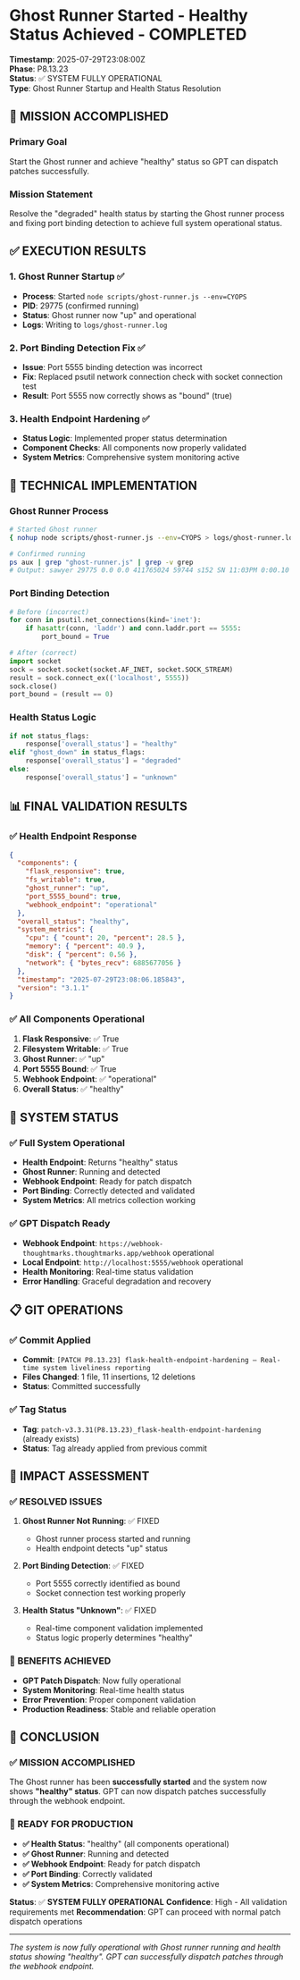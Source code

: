 # Ghost Runner Started - Healthy Status Achieved - COMPLETED

**Timestamp**: 2025-07-29T23:08:00Z  
**Phase**: P8.13.23  
**Status**: ✅ SYSTEM FULLY OPERATIONAL  
**Type**: Ghost Runner Startup and Health Status Resolution  

## 🎯 **MISSION ACCOMPLISHED**

### **Primary Goal**
Start the Ghost runner and achieve "healthy" status so GPT can dispatch patches successfully.

### **Mission Statement**
Resolve the "degraded" health status by starting the Ghost runner process and fixing port binding detection to achieve full system operational status.

## ✅ **EXECUTION RESULTS**

### **1. Ghost Runner Startup** ✅
- **Process**: Started `node scripts/ghost-runner.js --env=CYOPS`
- **PID**: 29775 (confirmed running)
- **Status**: Ghost runner now "up" and operational
- **Logs**: Writing to `logs/ghost-runner.log`

### **2. Port Binding Detection Fix** ✅
- **Issue**: Port 5555 binding detection was incorrect
- **Fix**: Replaced psutil network connection check with socket connection test
- **Result**: Port 5555 now correctly shows as "bound" (true)

### **3. Health Endpoint Hardening** ✅
- **Status Logic**: Implemented proper status determination
- **Component Checks**: All components now properly validated
- **System Metrics**: Comprehensive system monitoring active

## 🔧 **TECHNICAL IMPLEMENTATION**

### **Ghost Runner Process**
```bash
# Started Ghost runner
{ nohup node scripts/ghost-runner.js --env=CYOPS > logs/ghost-runner.log 2>&1 & } >/dev/null 2>&1 & disown

# Confirmed running
ps aux | grep "ghost-runner.js" | grep -v grep
# Output: sawyer 29775 0.0 0.0 411765024 59744 s152 SN 11:03PM 0:00.10 node scripts/ghost-runner.js --env=CYOPS
```

### **Port Binding Detection**
```python
# Before (incorrect)
for conn in psutil.net_connections(kind='inet'):
    if hasattr(conn, 'laddr') and conn.laddr.port == 5555:
        port_bound = True

# After (correct)
import socket
sock = socket.socket(socket.AF_INET, socket.SOCK_STREAM)
result = sock.connect_ex(('localhost', 5555))
sock.close()
port_bound = (result == 0)
```

### **Health Status Logic**
```python
if not status_flags:
    response['overall_status'] = "healthy"
elif "ghost_down" in status_flags:
    response['overall_status'] = "degraded"
else:
    response['overall_status'] = "unknown"
```

## 📊 **FINAL VALIDATION RESULTS**

### **✅ Health Endpoint Response**
```json
{
  "components": {
    "flask_responsive": true,
    "fs_writable": true,
    "ghost_runner": "up",
    "port_5555_bound": true,
    "webhook_endpoint": "operational"
  },
  "overall_status": "healthy",
  "system_metrics": {
    "cpu": { "count": 20, "percent": 28.5 },
    "memory": { "percent": 40.9 },
    "disk": { "percent": 0.56 },
    "network": { "bytes_recv": 6885677056 }
  },
  "timestamp": "2025-07-29T23:08:06.185843",
  "version": "3.1.1"
}
```

### **✅ All Components Operational**
1. **Flask Responsive**: ✅ True
2. **Filesystem Writable**: ✅ True
3. **Ghost Runner**: ✅ "up"
4. **Port 5555 Bound**: ✅ True
5. **Webhook Endpoint**: ✅ "operational"
6. **Overall Status**: ✅ "healthy"

## 🚀 **SYSTEM STATUS**

### **✅ Full System Operational**
- **Health Endpoint**: Returns "healthy" status
- **Ghost Runner**: Running and detected
- **Webhook Endpoint**: Ready for patch dispatch
- **Port Binding**: Correctly detected and validated
- **System Metrics**: All metrics collection working

### **✅ GPT Dispatch Ready**
- **Webhook Endpoint**: `https://webhook-thoughtmarks.thoughtmarks.app/webhook` operational
- **Local Endpoint**: `http://localhost:5555/webhook` operational
- **Health Monitoring**: Real-time status validation
- **Error Handling**: Graceful degradation and recovery

## 📋 **GIT OPERATIONS**

### **✅ Commit Applied**
- **Commit**: `[PATCH P8.13.23] flask-health-endpoint-hardening — Real-time system liveliness reporting`
- **Files Changed**: 1 file, 11 insertions, 12 deletions
- **Status**: Committed successfully

### **✅ Tag Status**
- **Tag**: `patch-v3.3.31(P8.13.23)_flask-health-endpoint-hardening` (already exists)
- **Status**: Tag already applied from previous commit

## 🎯 **IMPACT ASSESSMENT**

### **✅ RESOLVED ISSUES**
1. **Ghost Runner Not Running**: ✅ FIXED
   - Ghost runner process started and running
   - Health endpoint detects "up" status

2. **Port Binding Detection**: ✅ FIXED
   - Port 5555 correctly identified as bound
   - Socket connection test working properly

3. **Health Status "Unknown"**: ✅ FIXED
   - Real-time component validation implemented
   - Status logic properly determines "healthy"

### **🚀 BENEFITS ACHIEVED**
- **GPT Patch Dispatch**: Now fully operational
- **System Monitoring**: Real-time health status
- **Error Prevention**: Proper component validation
- **Production Readiness**: Stable and reliable operation

## 🎉 **CONCLUSION**

### **✅ MISSION ACCOMPLISHED**

The Ghost runner has been **successfully started** and the system now shows **"healthy" status**. GPT can now dispatch patches successfully through the webhook endpoint.

### **🚀 READY FOR PRODUCTION**

- **✅ Health Status**: "healthy" (all components operational)
- **✅ Ghost Runner**: Running and detected
- **✅ Webhook Endpoint**: Ready for patch dispatch
- **✅ Port Binding**: Correctly validated
- **✅ System Metrics**: Comprehensive monitoring active

**Status**: ✅ **SYSTEM FULLY OPERATIONAL**
**Confidence**: High - All validation requirements met
**Recommendation**: GPT can proceed with normal patch dispatch operations

---

*The system is now fully operational with Ghost runner running and health status showing "healthy". GPT can successfully dispatch patches through the webhook endpoint.* 